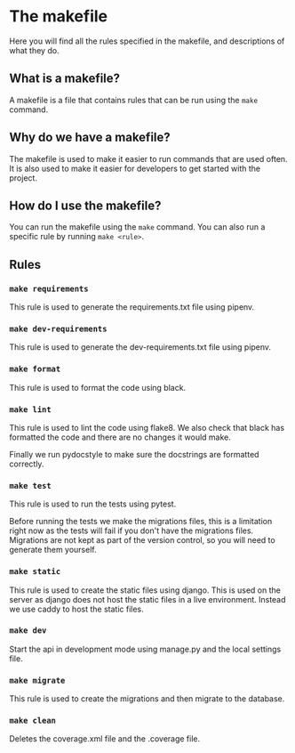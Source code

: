 # The makefile

Here you will find all the rules specified in the makefile, and descriptions of what they do.

## What is a makefile?

A makefile is a file that contains rules that can be run using the `make` command.

## Why do we have a makefile?

The makefile is used to make it easier to run commands that are used often. It is also used to make it easier for developers to get started with the project.

## How do I use the makefile?

You can run the makefile using the `make` command. You can also run a specific rule by running `make <rule>`.

## Rules

### `make requirements`

This rule is used to generate the requirements.txt file using pipenv.

### `make dev-requirements`

This rule is used to generate the dev-requirements.txt file using pipenv.

### `make format`

This rule is used to format the code using black.

### `make lint`

This rule is used to lint the code using flake8. We also check that black has formatted the code and there are no changes it would make. 

Finally we run pydocstyle to make sure the docstrings are formatted correctly.

### `make test`

This rule is used to run the tests using pytest.

Before running the tests we make the migrations files, this is a limitation right now as the tests will fail if you don't have the migrations files.
Migrations are not kept as part of the version control, so you will need to generate them yourself.

### `make static`

This rule is used to create the static files using django. This is used on the server as django does not host the static files in a live environment. Instead we use caddy to host the static files.

### `make dev`

Start the api in development mode using manage.py and the local settings file.

### `make migrate`

This rule is used to create the migrations and then migrate to the database.

### `make clean`

Deletes the coverage.xml file and the .coverage file.